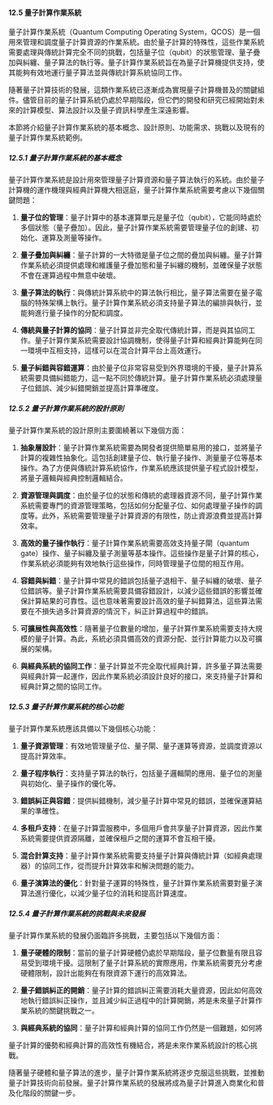 #### 12.5 量子計算作業系統

量子計算作業系統（Quantum Computing Operating System，QCOS）是一個用來管理和調度量子計算資源的作業系統。由於量子計算的特殊性，這些作業系統需要處理與傳統計算完全不同的挑戰，包括量子位（qubit）的狀態管理、量子疊加與糾纏、量子算法的執行等。量子計算作業系統旨在為量子計算機提供支持，使其能夠有效地運行量子算法並與傳統計算系統協同工作。

隨著量子計算技術的發展，這類作業系統已逐漸成為實現量子計算機普及的關鍵組件。儘管目前的量子計算系統仍處於早期階段，但它們的開發和研究已經開始對未來的計算模型、算法設計以及量子資訊科學產生深遠影響。

本節將介紹量子計算作業系統的基本概念、設計原則、功能需求、挑戰以及現有的量子計算作業系統範例。

##### 12.5.1 量子計算作業系統的基本概念

量子計算作業系統是設計用來管理量子計算資源和量子算法執行的系統。由於量子計算機的運作機理與經典計算機大相逕庭，量子計算作業系統需要考慮以下幾個關鍵問題：

1. **量子位的管理**：量子計算中的基本運算單元是量子位（qubit），它能同時處於多個狀態（量子疊加）。因此，量子計算作業系統需要管理量子位的創建、初始化、運算及測量等操作。

2. **量子疊加與糾纏**：量子計算的一大特徵是量子位之間的疊加與糾纏。量子計算作業系統必須提供處理和維護量子疊加態和量子糾纏的機制，並確保量子狀態不會在運算過程中無意中破壞。

3. **量子算法的執行**：與傳統計算系統中的算法執行相比，量子算法需要在量子電腦的特殊架構上執行。量子計算作業系統必須支持量子算法的編排與執行，並能夠進行量子操作的分配和調度。

4. **傳統與量子計算的協同**：量子計算並非完全取代傳統計算，而是與其協同工作。量子計算作業系統需要設計協調機制，使得量子計算和經典計算能夠在同一環境中互相支持，這樣可以在混合計算平台上高效運行。

5. **量子糾錯與容錯運算**：由於量子位非常容易受到外界環境的干擾，量子計算系統需要具備糾錯能力，這一點不同於傳統計算。量子計算作業系統必須處理量子位錯誤、減少糾錯開銷並提高計算準確度。

##### 12.5.2 量子計算作業系統的設計原則

量子計算作業系統的設計原則主要圍繞著以下幾個方面：

1. **抽象層設計**：量子計算作業系統需要為開發者提供簡單易用的接口，並將量子計算的複雜性抽象化。這包括創建量子位、執行量子操作、測量量子位等基本操作。為了方便與傳統計算系統協作，作業系統應該提供量子程式設計模型，將量子邏輯與經典控制邏輯結合。

2. **資源管理與調度**：由於量子位的狀態和傳統的處理器資源不同，量子計算作業系統需要專門的資源管理策略，包括如何分配量子位、如何處理量子操作的調度等。此外，系統需要管理量子計算資源的有限性，防止資源浪費並提高計算效率。

3. **高效的量子操作執行**：量子計算作業系統需要高效支持量子閘（quantum gate）操作、量子糾纏及量子測量等基本操作。這些操作是量子計算的核心，作業系統必須能夠有效地執行這些操作，同時管理量子位間的相互作用。

4. **容錯與糾錯**：量子計算中常見的錯誤包括量子退相干、量子糾纏的破壞、量子位錯誤等。量子計算作業系統需要具備容錯設計，以減少這些錯誤的影響並確保計算結果的可靠性。這也意味著需要設計高效的量子糾錯算法，這些算法需要在不損失過多計算資源的情況下，糾正計算過程中的錯誤。

5. **可擴展性與高效性**：隨著量子位數量的增加，量子計算作業系統需要支持大規模的量子計算。為此，系統必須具備高效的資源分配、並行計算能力以及可擴展的架構。

6. **與經典系統的協同工作**：量子計算並不完全取代經典計算，許多量子算法需要與經典計算一起運作，因此作業系統必須設計良好的接口，來支持量子計算和經典計算之間的協同工作。

##### 12.5.3 量子計算作業系統的核心功能

量子計算作業系統應該具備以下幾個核心功能：

1. **量子資源管理**：有效地管理量子位、量子閘、量子運算等資源，並調度資源以提高計算效率。

2. **量子程序執行**：支持量子算法的執行，包括量子邏輯閘的應用、量子位的測量與初始化、量子操作的優化等。

3. **錯誤糾正與容錯**：提供糾錯機制，減少量子計算中常見的錯誤，並確保運算結果的準確性。

4. **多租戶支持**：在量子計算雲服務中，多個用戶會共享量子計算資源，因此作業系統需要提供資源隔離，並確保租戶之間的運算不會互相干擾。

5. **混合計算支持**：量子計算作業系統需要支持量子計算與傳統計算（如經典處理器）的協同工作，從而提升計算效率和解決問題的能力。

6. **量子演算法的優化**：針對量子運算的特殊性，量子計算作業系統需要對量子演算法進行優化，以減少量子位的消耗和提高計算速度。

##### 12.5.4 量子計算作業系統的挑戰與未來發展

量子計算作業系統的發展仍面臨許多挑戰，主要包括以下幾個方面：

1. **量子硬體的限制**：當前的量子計算硬體仍處於早期階段，量子位數量有限且容易受到環境干擾。這限制了量子計算系統的實際應用，作業系統需要充分考慮硬體限制，設計出能夠在有限資源下運行的高效算法。

2. **量子錯誤糾正的開銷**：量子計算的錯誤糾正需要消耗大量資源，因此如何高效地執行錯誤糾正操作，並且減少糾正過程中的計算開銷，將是未來量子計算作業系統的關鍵挑戰之一。

3. **與經典系統的協同**：量子計算和經典計算的協同工作仍然是一個難題，如何將

量子計算的優勢和經典計算的高效性有機結合，將是未來作業系統設計的核心挑戰。

隨著量子硬體和量子算法的進步，量子計算作業系統將逐步克服這些挑戰，並推動量子計算技術向前發展。量子計算作業系統的發展將成為量子計算進入商業化和普及化階段的關鍵一步。